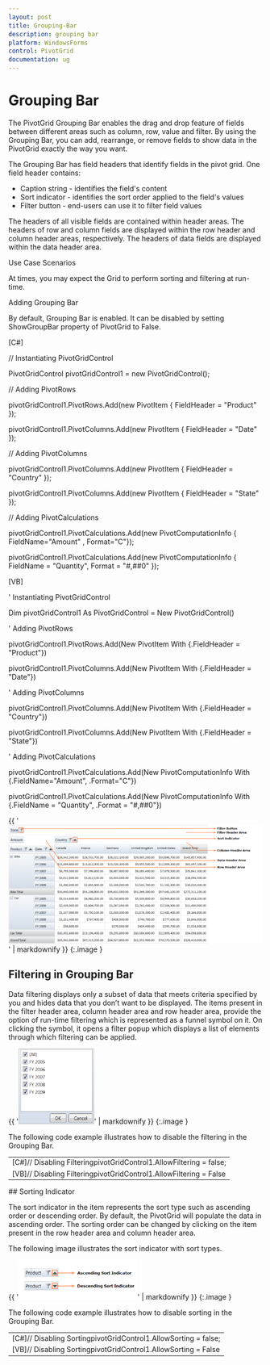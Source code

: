 ```yaml
---
layout: post
title: Grouping-Bar
description: grouping bar
platform: WindowsForms
control: PivotGrid
documentation: ug
---
```


# Grouping Bar

The PivotGrid Grouping Bar enables the drag and drop feature of fields between different areas such as column, row, value and filter. By using the Grouping Bar, you can add, rearrange, or remove fields to show data in the PivotGrid exactly the way you want.

The Grouping Bar has field headers that identify fields in the pivot grid. One field header contains:

* Caption string - identifies the field's content
* Sort indicator -  identifies the sort order applied to the field's values 
* Filter button - end-users can use it to filter field values



The headers of all visible fields are contained within header areas. The headers of row and column fields are displayed within the row header and column header areas, respectively. The headers of data fields are displayed within the data header area.



Use Case Scenarios

At times, you may expect the Grid to perform sorting and filtering at run-time.



Adding Grouping Bar 

By default, Grouping Bar is enabled. It can be disabled by setting ShowGroupBar property of PivotGrid to False.



[C#]

// Instantiating PivotGridControl

PivotGridControl pivotGridControl1 = new PivotGridControl();

// Adding PivotRows

pivotGridControl1.PivotRows.Add(new PivotItem { FieldHeader = "Product" });

pivotGridControl1.PivotColumns.Add(new PivotItem { FieldHeader = "Date" });

// Adding PivotColumns

pivotGridControl1.PivotColumns.Add(new PivotItem { FieldHeader = "Country" });

pivotGridControl1.PivotColumns.Add(new PivotItem { FieldHeader = "State" });

// Adding PivotCalculations

pivotGridControl1.PivotCalculations.Add(new PivotComputationInfo { FieldName="Amount" , Format="C"});

pivotGridControl1.PivotCalculations.Add(new PivotComputationInfo { FieldName = "Quantity", Format = "#,##0" });





[VB]

' Instantiating PivotGridControl

Dim pivotGridControl1 As PivotGridControl = New PivotGridControl()

' Adding PivotRows

pivotGridControl1.PivotRows.Add(New PivotItem With {.FieldHeader = "Product"})

pivotGridControl1.PivotColumns.Add(New PivotItem With {.FieldHeader = "Date"})

' Adding PivotColumns

pivotGridControl1.PivotColumns.Add(New PivotItem With {.FieldHeader = "Country"})

pivotGridControl1.PivotColumns.Add(New PivotItem With {.FieldHeader = "State"})

' Adding PivotCalculations

pivotGridControl1.PivotCalculations.Add(New PivotComputationInfo With {.FieldName="Amount", .Format="C"})

pivotGridControl1.PivotCalculations.Add(New PivotComputationInfo With {.FieldName = "Quantity", .Format = "#,##0"})





{{ '![C:/Users/dwarageshmb/Desktop/Vol 4 Docs/Images/PivotGrid GroupingBar.png](Grouping-Bar_images/Grouping-Bar_img1.png)' | markdownify }}
{:.image }


## Filtering in Grouping Bar

Data filtering displays only a subset of data that meets criteria specified by you and hides data that you don’t want to be displayed. The items present in the filter header area, column header area and row header area, provide the option of run-time filtering which is represented as a funnel symbol on it. On clicking the symbol, it opens a filter popup which displays a list of elements through which filtering can be applied. 



{{ '![C:/Users/dwarageshmb/Desktop/Vol 4 Docs/Images/Filter Popup.png](Grouping-Bar_images/Grouping-Bar_img2.png)' | markdownify }}
{:.image }




The following code example illustrates how to disable the filtering in the Grouping Bar.



<table>
<tr>
<td>
[C#]// Disabling FilteringpivotGridControl1.AllowFiltering = false;</td></tr>
<tr>
<td>
 [VB]// Disabling FilteringpivotGridControl1.AllowFiltering = False </td></tr>
</table>
## Sorting Indicator

The sort indicator in the item represents the sort type such as ascending order or descending order. By default, the PivotGrid will populate the data in ascending order. The sorting order can be changed by clicking on the item present in the row header area and column header area.

The following image illustrates the sort indicator with sort types.

{{ '![C:/Users/dwarageshmb/Desktop/Vol 4 Docs/Images/Sort.png](Grouping-Bar_images/Grouping-Bar_img3.png)' | markdownify }}
{:.image }




The following code example illustrates how to disable sorting in the Grouping Bar.

<table>
<tr>
<td>
[C#]// Disabling SortingpivotGridControl1.AllowSorting = false;</td></tr>
<tr>
<td>
 [VB]// Disabling SortingpivotGridControl1.AllowSorting = False </td></tr>
</table>


